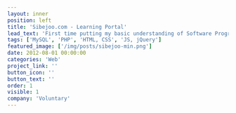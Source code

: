 ```yaml
---
layout: inner
position: left
title: 'Sibejoo.com - Learning Portal'
lead_text: 'First time putting my basic understanding of Software Programming & Web Development. Somewhat inspired by [Khan Academy](https://www.khanacademy.org/), [sibejoo.com](http://sibejoo.com) cataloguing learning videos created by [a Youtuber friend](https://www.youtube.com/@sibejoo), in a classified and organized shape based on school grade, subject, and topic.'
tags: ['MySQL', 'PHP', 'HTML, CSS', 'JS, jQuery']
featured_image: ['/img/posts/sibejoo-min.png']
date: 2012-08-01 00:00:00
categories: 'Web'
project_link: ''
button_icon: ''
button_text: ''
order: 1
visible: 1
company: 'Voluntary'
---
```

